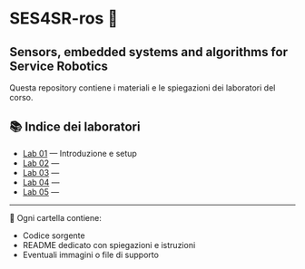 # SES4SR-ros 🤖

## Sensors, embedded systems and algorithms for Service Robotics 

Questa repository contiene i materiali e le spiegazioni dei laboratori del corso.

## 📚 Indice dei laboratori

- [Lab 01](./src/lab01_pkg/lab01_pkg/README.md) — Introduzione e setup
- [Lab 02](./lab2/README.md) — 
- [Lab 03](./lab3/README.md) — 
- [Lab 04](./lab4/README.md) — 
- [Lab 05](./lab5/README.md) — 

---

📌 Ogni cartella contiene:
- Codice sorgente
- README dedicato con spiegazioni e istruzioni
- Eventuali immagini o file di supporto
